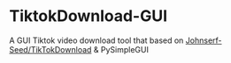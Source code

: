 # TiktokDownload-GUI
A GUI Tiktok video download tool that based on [Johnserf-Seed/TikTokDownload](https://github.com/Johnserf-Seed/TikTokDownload) & PySimpleGUI
